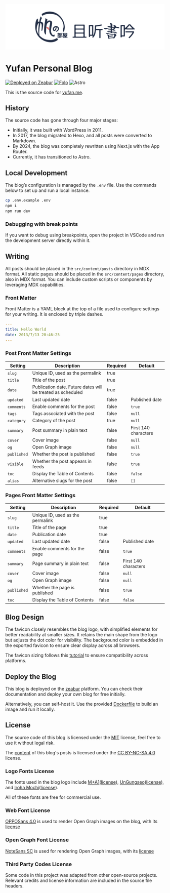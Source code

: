 <!-- markdownlint-disable MD001 MD033 MD041 -->
<picture>
  <source media="(prefers-color-scheme: dark)" srcset="public/images/blog-poster-dark.png">
  <img alt="Yufan Blog Logo" src="public/images/blog-poster.png">
</picture>

# Yufan Personal Blog

[![Deployed on Zeabur](https://img.shields.io/badge/Host-zeabur-blue)](https://zeabur.com/referral?referralCode=syhily&utm_source=syhily) [![Folo](https://badge.folo.is/feed/54772566650461214?color=FF5C00&labelColor=black&style=flat-square)](https://app.folo.is/share/feeds/54772566650461214) ![Astro](https://astro.badg.es/v2/built-with-astro/tiny.svg)

This is the source code for [yufan.me](https://yufan.me).

## History

The source code has gone through four major stages:

- Initially, it was built with WordPress in 2011.
- In 2017, the blog migrated to Hexo, and all posts were converted to Markdown.
- By 2024, the blog was completely rewritten using Next.js with the App Router.
- Currently, it has transitioned to Astro.

## Local Development

The blog’s configuration is managed by the `.env` file.
Use the commands below to set up and run a local instance.

```bash
cp .env.example .env
npm i
npm run dev
```

### Debugging with break points

If you want to debug using breakpoints, open the project in VSCode and run the development server directly within it.

## Writing

All posts should be placed in the `src/content/posts` directory in MDX format.
All static pages should be placed in the `src/content/pages` directory, also in MDX format.
You can include custom scripts or components by leveraging MDX capabilities.

### Front Matter

Front Matter is a YAML block at the top of a file used to configure settings for your writing.
It is enclosed by triple dashes.

```yaml
---
title: Hello World
date: 2013/7/13 20:46:25
---
```

### Post Front Matter Settings

| Setting     | Description                                                 | Required | Default              |
| ----------- | ----------------------------------------------------------- | -------- | -------------------- |
| `slug`      | Unique ID, used as the permalink                            | true     |                      |
| `title`     | Title of the post                                           | true     |                      |
| `date`      | Publication date. Future dates will be treated as scheduled | true     |                      |
| `updated`   | Last updated date                                           | false    | Published date       |
| `comments`  | Enable comments for the post                                | false    | `true`               |
| `tags`      | Tags associated with the post                               | false    | `null`               |
| `category`  | Category of the post                                        | true     | `null`               |
| `summary`   | Post summary in plain text                                  | false    | First 140 characters |
| `cover`     | Cover image                                                 | false    | `null`               |
| `og`        | Open Graph image                                            | false    | `null`               |
| `published` | Whether the post is published                               | false    | `true`               |
| `visible`   | Whether the post appears in feeds                           | false    | `true`               |
| `toc`       | Display the Table of Contents                               | false    | `false`              |
| `alias`     | Alternative slugs for the post                              | false    | `[]`                 |

### Pages Front Matter Settings

| Setting     | Description                      | Required | Default              |
| ----------- | -------------------------------- | -------- | -------------------- |
| `slug`      | Unique ID, used as the permalink | true     |                      |
| `title`     | Title of the page                | true     |                      |
| `date`      | Publication date                 | true     |                      |
| `updated`   | Last updated date                | false    | Published date       |
| `comments`  | Enable comments for the page     | false    | `true`               |
| `summary`   | Page summary in plain text       | false    | First 140 characters |
| `cover`     | Cover image                      | false    | `null`               |
| `og`        | Open Graph image                 | false    | `null`               |
| `published` | Whether the page is published    | false    | `true`               |
| `toc`       | Display the Table of Contents    | false    | `false`              |

## Blog Design

The favicon closely resembles the blog logo, with simplified elements for better readability at smaller sizes.
It retains the main shape from the logo but adjusts the dot color for visibility.
The background color is embedded in the exported favicon to ensure clear display across all browsers.

The favicon sizing follows this
[tutorial](https://evilmartians.com/chronicles/how-to-favicon-in-2021-six-files-that-fit-most-needs)
to ensure compatibility across platforms.

## Deploy the Blog

This blog is deployed on the [zeabur](https://zeabur.com) platform.
You can check their documentation and deploy your own blog for free initially.

Alternatively, you can self-host it.
Use the provided [Dockerfile](./Dockerfile) to build an image and run it locally.

## License

The source code of this blog is licensed under the [MIT](LICENSE) license, feel free to use it without legal risk.

The [content](src/content) of this blog's posts is licensed under the
[CC BY-NC-SA 4.0](src/content/LICENSE) license.

### Logo Fonts License

The fonts used in the blog logo include [M+A1](https://booth.pm/ja/items/2347968)([license](licenses/LICENSE.m-plus.txt)),
[UnGungseo](https://kldp.net/unfonts)([license](licenses/LICENSE.un-fonts.txt)),
and [Iroha Mochi](https://modi.jpn.org/font_iroha-mochi.php)([license](licenses/LICENSE.iroha-mochi.txt)).

All of these fonts are free for commercial use.

### Web Font License

[OPPOSans 4.0](https://open.oppomobile.com/new/developmentDoc/info?id=13223)
is used to render Open Graph images on the blog, with its [license](licenses/LICENSE.opposans.txt)

### Open Graph Font License

[NoteSans SC](https://fonts.google.com/noto/specimen/Noto+Sans+SC)
is used for rendering Open Graph images, with its [license](licenses/LICENSE.notosans.txt)

### Third Party Codes License

Some code in this project was adapted from other open-source projects.
Relevant credits and license information are included in the source file headers.
